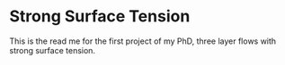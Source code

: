 # Strong Surface Tension

This is the read me for the first project of my PhD, three layer flows with strong surface tension.

